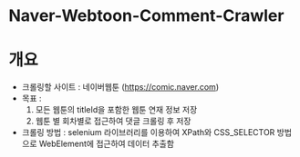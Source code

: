 # Naver-Webtoon-Comment-Crawler

# 개요 
- 크롤링할 사이트 : 네이버웹툰 (https://comic.naver.com)
- 목표 : 
    1. 모든 웹툰의 titleId을 포함한 웹툰 연재 정보 저장
    2. 웹툰 별 회차별로 접근하여 댓글 크롤링 후 저장  
- 크롤링 방법 : selenium 라이브러리를 이용하여 XPath와 CSS_SELECTOR 방법으로 WebElement에 접근하여 데이터 추출함

<br><br>

<!-- 
# 상세 정보
## 📌 1. 요일별 웹툰 조회 
아래는 요일별로 인기순 정렬하는 URL이다. (월-일)  
https://m.comic.naver.com/webtoon/weekday?sort=ALL_READER&week=mon
https://m.comic.naver.com/webtoon/weekday?sort=ALL_READER&week=tue
https://m.comic.naver.com/webtoon/weekday?sort=ALL_READER&week=wed
https://m.comic.naver.com/webtoon/weekday?sort=ALL_READER&week=thu
https://m.comic.naver.com/webtoon/weekday?sort=ALL_READER&week=fri
https://m.comic.naver.com/webtoon/weekday?sort=ALL_READER&week=sat
https://m.comic.naver.com/webtoon/weekday?sort=ALL_READER&week=sun

<!-- 
### ✅ sort 옵션 
- `ALL_READER` 인기순 (디폴트)
- `FEMALE_READER` 여성 인기순
- `MALE_READER` 남성 인기순
- `HIT` 조회순
- `UPDATE` 업데이트순

<br>

## 📌 2. 웹툰 별 상세페이지 URL
https://m.comic.naver.com/webtoon/list?titleId=807831&week=mon 혹은
https://m.comic.naver.com/webtoon/list?titleId=807831 와 같이 파라미터 titleId로 접근가능함

<br>

### ✅ 웹툰 상세 페이지에서 얻을 수 있는 정보 (예시)
- title_id : 796152
- title : 마루는 강쥐
- summary : 어린이가 되어버린 강아지 마루!
- author : 모죠
- score : 9.98
- count_num : 10만
- genre : 에피소드
- genre_detail : 개그
- week_days : ['화']
- episode_count : 50 -->
